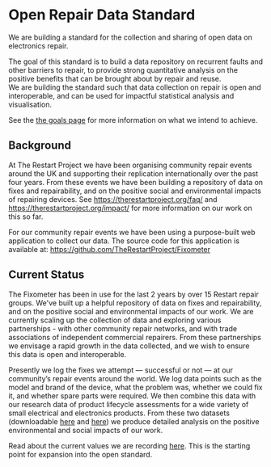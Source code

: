 # Open Repair Data Standard

We are building a standard for the collection and sharing of open data on
electronics repair.

The goal of this standard is to build a data repository on recurrent faults and
other barriers to repair, to provide strong quantitative analysis on the
positive benefits that can be brought about by repair and reuse.  
We are building the standard such that data collection on repair is open and
interoperable, and can be used for impactful statistical analysis and
visualisation.

See the 
[the goals page](https://github.com/TheRestartProject/OpenRepairDataStandard/blob/master/Goals.md) 
for more information on what we intend to achieve.


## Background

At The Restart Project we have been organising community repair events around the UK and supporting their replication internationally over the past four years.  From these events we have been building a repository of data on fixes and repairability, and on the positive social and environmental impacts of repairing devices. See https://therestartproject.org/faq/ and https://therestartproject.org/impact/ for more information on our work on this so far.

For our community repair events we have been using a purpose-built web application to collect our data. The source code for this application is available at: https://github.com/TheRestartProject/Fixometer 

## Current Status

The Fixometer has been in use for the last 2 years by over 15 Restart repair groups. We've built up a helpful repository of data on fixes and repairability, and on the positive social and environmental impacts of our work.  We are currently scaling up the collection of data and exploring various partnerships - with other community repair networks, and with trade associations of independent commercial repairers. From these partnerships we envisage a rapid growth in the data collected, and we wish to ensure this data is open and interoperable.

Presently we log the fixes we attempt — successful or not — at our community’s repair events around the world. We log data points such as the model and brand of the device, what the problem was, whether we could fix it, and whether spare parts were required. We then combine this data with our research data of product lifecycle assessments for a wide variety of small electrical and electronics products. From these two datasets (downloadable [here](https://therestartproject.org/download-dataset/) and [here](https://docs.google.com/spreadsheets/d/1MMkPsyrI6ulWkyz6tJbXONUXiOqKWj2v-2cSPJEzuEo/edit#gid=0)) we produce detailed analysis on the positive environmental and social impacts of our work.

Read about the current values we are recording [here](https://github.com/TheRestartProject/OpenRepairDataStandard/blob/master/Current%20Structure.md).  This is the starting point for expansion into the open standard.

